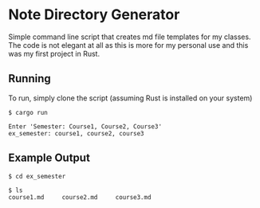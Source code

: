 # Note Directory Generator

Simple command line script that creates md file templates for my classes. The code is not elegant at all as this is more for my personal use and this was my first project in Rust.


## Running 

To run, simply clone the script (assuming Rust is installed on your system)
```
$ cargo run
```

```
Enter 'Semester: Course1, Course2, Course3'
ex_semester: course1, course2, course3
```

## Example Output
```
$ cd ex_semester
```
```
$ ls
course1.md     course2.md     course3.md
```
